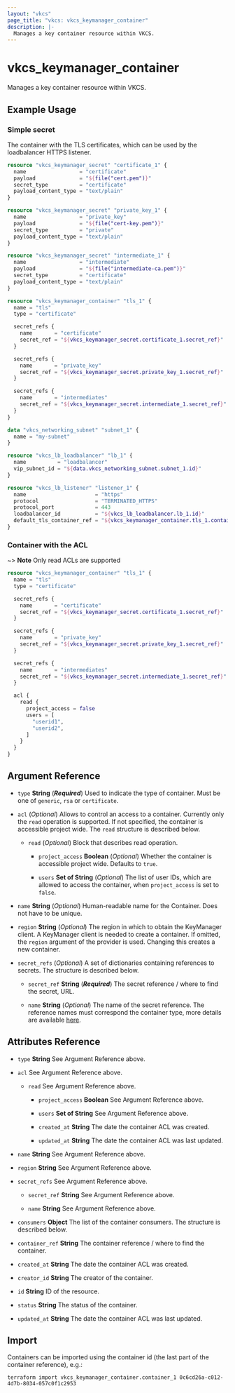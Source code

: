 ```yaml
---
layout: "vkcs"
page_title: "vkcs: vkcs_keymanager_container"
description: |-
  Manages a key container resource within VKCS.
---
```


# vkcs_keymanager_container

Manages a key container resource within VKCS.

## Example Usage
### Simple secret
The container with the TLS certificates, which can be used by the loadbalancer HTTPS listener.
```terraform
resource "vkcs_keymanager_secret" "certificate_1" {
  name                 = "certificate"
  payload              = "${file("cert.pem")}"
  secret_type          = "certificate"
  payload_content_type = "text/plain"
}

resource "vkcs_keymanager_secret" "private_key_1" {
  name                 = "private_key"
  payload              = "${file("cert-key.pem")}"
  secret_type          = "private"
  payload_content_type = "text/plain"
}

resource "vkcs_keymanager_secret" "intermediate_1" {
  name                 = "intermediate"
  payload              = "${file("intermediate-ca.pem")}"
  secret_type          = "certificate"
  payload_content_type = "text/plain"
}

resource "vkcs_keymanager_container" "tls_1" {
  name = "tls"
  type = "certificate"

  secret_refs {
    name       = "certificate"
    secret_ref = "${vkcs_keymanager_secret.certificate_1.secret_ref}"
  }

  secret_refs {
    name       = "private_key"
    secret_ref = "${vkcs_keymanager_secret.private_key_1.secret_ref}"
  }

  secret_refs {
    name       = "intermediates"
    secret_ref = "${vkcs_keymanager_secret.intermediate_1.secret_ref}"
  }
}

data "vkcs_networking_subnet" "subnet_1" {
  name = "my-subnet"
}

resource "vkcs_lb_loadbalancer" "lb_1" {
  name          = "loadbalancer"
  vip_subnet_id = "${data.vkcs_networking_subnet.subnet_1.id}"
}

resource "vkcs_lb_listener" "listener_1" {
  name                      = "https"
  protocol                  = "TERMINATED_HTTPS"
  protocol_port             = 443
  loadbalancer_id           = "${vkcs_lb_loadbalancer.lb_1.id}"
  default_tls_container_ref = "${vkcs_keymanager_container.tls_1.container_ref}"
}
```

### Container with the ACL
~> **Note** Only read ACLs are supported
```terraform
resource "vkcs_keymanager_container" "tls_1" {
  name = "tls"
  type = "certificate"

  secret_refs {
    name       = "certificate"
    secret_ref = "${vkcs_keymanager_secret.certificate_1.secret_ref}"
  }

  secret_refs {
    name       = "private_key"
    secret_ref = "${vkcs_keymanager_secret.private_key_1.secret_ref}"
  }

  secret_refs {
    name       = "intermediates"
    secret_ref = "${vkcs_keymanager_secret.intermediate_1.secret_ref}"
  }

  acl {
    read {
      project_access = false
      users = [
        "userid1",
        "userid2",
      ]
    }
  }
}
```

## Argument Reference
- `type` **String** (***Required***) Used to indicate the type of container. Must be one of `generic`, `rsa` or `certificate`.

- `acl` (*Optional*) Allows to control an access to a container. Currently only the `read` operation is supported. If not specified, the container is accessible project wide. The `read` structure is described below.
  - `read` (*Optional*) Block that describes read operation.
    - `project_access` **Boolean** (*Optional*) Whether the container is accessible project wide. Defaults to `true`.

    - `users` <strong>Set of </strong>**String** (*Optional*) The list of user IDs, which are allowed to access the container, when `project_access` is set to `false`.

- `name` **String** (*Optional*) Human-readable name for the Container. Does not have to be unique.

- `region` **String** (*Optional*) The region in which to obtain the KeyManager client. A KeyManager client is needed to create a container. If omitted, the `region` argument of the provider is used. Changing this creates a new container.

- `secret_refs` (*Optional*) A set of dictionaries containing references to secrets. The structure is described below.
  - `secret_ref` **String** (***Required***) The secret reference / where to find the secret, URL.

  - `name` **String** (*Optional*) The name of the secret reference. The reference names must correspond the container type, more details are available [here](https://docs.openstack.org/barbican/stein/api/reference/containers.html).


## Attributes Reference
- `type` **String** See Argument Reference above.

- `acl`  See Argument Reference above.
  - `read`  See Argument Reference above.
    - `project_access` **Boolean** See Argument Reference above.

    - `users` <strong>Set of </strong>**String** See Argument Reference above.

    - `created_at` **String** The date the container ACL was created.

    - `updated_at` **String** The date the container ACL was last updated.

- `name` **String** See Argument Reference above.

- `region` **String** See Argument Reference above.

- `secret_refs`  See Argument Reference above.
  - `secret_ref` **String** See Argument Reference above.

  - `name` **String** See Argument Reference above.

- `consumers` **Object** The list of the container consumers. The structure is described below.

- `container_ref` **String** The container reference / where to find the container.

- `created_at` **String** The date the container ACL was created.

- `creator_id` **String** The creator of the container.

- `id` **String** ID of the resource.

- `status` **String** The status of the container.

- `updated_at` **String** The date the container ACL was last updated.



## Import

Containers can be imported using the container id (the last part of the container reference), e.g.:

```shell
terraform import vkcs_keymanager_container.container_1 0c6cd26a-c012-4d7b-8034-057c0f1c2953
```
